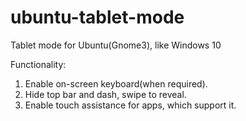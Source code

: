 # ubuntu-tablet-mode
Tablet mode for Ubuntu(Gnome3), like Windows 10

Functionality:
1. Enable on-screen keyboard(when required).
2. Hide top bar and dash, swipe to reveal.
3. Enable touch assistance for apps, which support it.
